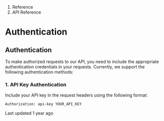 1. Reference
2. API Reference

# Authentication

## Authentication

To make authorized requests to our API, you need to include the appropriate authentication credentials in your requests. Currently, we support the following authentication methods:

### 1. API Key Authentication

Include your API key in the request headers using the following format:

```inline-grid min-w-full grid-cols-[auto_1fr] [count-reset:line] print:whitespace-pre-wrap
Authorization: api-key YOUR_API_KEY
```

Last updated 1 year ago